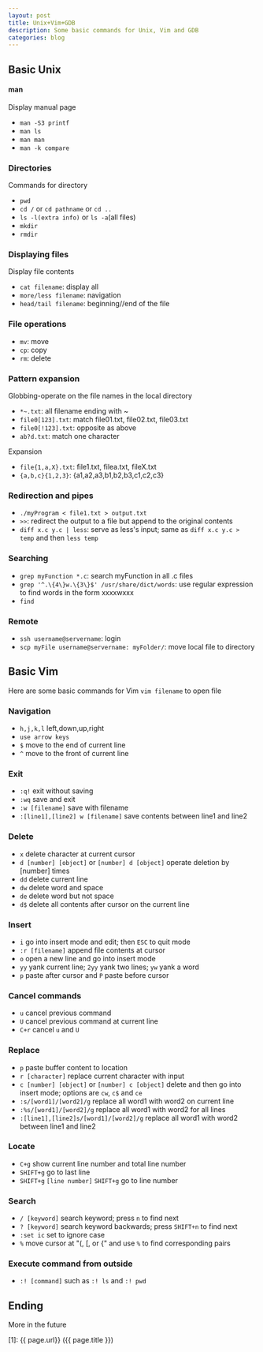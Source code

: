 ```yaml
---
layout: post
title: Unix+Vim+GDB
description: Some basic commands for Unix, Vim and GDB
categories: blog
---
```


## Basic Unix

#### man
Display manual page

* `man -S3 printf`
* `man ls`
* `man man`
* `man -k compare`

### Directories
Commands for directory

* `pwd`
* `cd /` or `cd pathname` or `cd ..`
* `ls -l(extra info)` or `ls -a`(all files)
* `mkdir`
* `rmdir`

### Displaying files
Display file contents

* `cat filename`: display all
* `more/less filename`: navigation
* `head/tail filename`: beginning//end of the file

### File operations
* `mv`: move
* `cp`: copy
* `rm`: delete

### Pattern expansion
Globbing-operate on the file names in the local directory

* `*~.txt`: all filename ending with ~
* `file0[123].txt`: match file01.txt, file02.txt, file03.txt
* `file0[!123].txt`: opposite as above
* `ab?d.txt`: match one character

Expansion

* `file{1,a,X}.txt`: file1.txt, filea.txt, fileX.txt
* `{a,b,c}{1,2,3}`: {a1,a2,a3,b1,b2,b3,c1,c2,c3}

### Redirection and pipes
* `./myProgram < file1.txt > output.txt`
* `>>`: redirect the output to a file but append to the original contents
* `diff x.c y.c | less`: serve as less's input; same as `diff x.c y.c > temp` and then `less temp`

### Searching
* `grep myFunction *.c`: search myFunction in all .c files
*  `grep '^.\{4\}w.\{3\}$' /usr/share/dict/words`: use regular expression to find words in the form xxxxwxxx
* `find`

### Remote
* `ssh username@servername`: login
* `scp myFile username@servername: myFolder/`: move local file to directory


## Basic Vim

Here are some basic commands for Vim
`vim filename` to open file

### Navigation

* `h,j,k,l` left,down,up,right
* `use arrow keys`
* `$` move to the end of current line
* `^` move to the front of current line

### Exit

* `:q!` exit without saving
* `:wq` save and exit
* `:w [filename]` save with filename
* `:[line1],[line2] w [filename]` save contents between line1 and line2

### Delete

* `x` delete character at current cursor
* `d [number] [object]` or `[number] d [object]` operate deletion by [number] times 
* `dd` delete current line
* `dw` delete word and space
* `de` delete word but not space
* `d$` delete all contents after cursor on the current line

### Insert

* `i` go into insert mode and edit; then `ESC` to quit mode
* `:r [filename]` append file contents at cursor
* `o` open a new line and go into insert mode
* `yy` yank current line; `2yy` yank two lines; `yw` yank a word
* `p` paste after cursor and `P` paste before cursor

### Cancel commands

* `u` cancel previous command
* `U` cancel previous command at current line
* `C+r` cancel `u` and `U`

### Replace

* `p` paste buffer content to location
* `r [character]` replace current character with input
* `c [number] [object]` or `[number] c [object]` delete and then go into insert mode; options are `cw`, `c$` and `ce`
* `:s/[word1]/[word2]/g` replace all word1 with word2 on current line
* `:%s/[word1]/[word2]/g` replace all word1 with word2 for all lines
* `:[line1],[line2]s/[word1]/[word2]/g` replace all word1 with word2 between line1 and line2

### Locate

* `C+g` show current line number and total line number
* `SHIFT+g` go to last line
* `SHIFT+g` `[line number]` `SHIFT+g` go to line number

### Search

* `/ [keyword]` search keyword; press `n` to find next
* `? [keyword]` search keyword backwards; press `SHIFT+n` to find next
* `:set ic` set to ignore case
* `%` move cursor at "(, [, or {" and use `%` to find corresponding pairs

### Execute command from outside

* `:! [command]` such as `:! ls` and `:! pwd`

## Ending

More in the future


[startupjing]: http://startupjing.github.io  "startupjing"
[1]: {{ page.url}}  ({{ page.title }})




